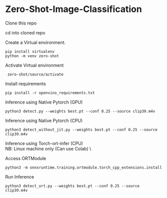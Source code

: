 # Zero-Shot-Image-Classification

Clone this repo

cd into cloned repo

Create a Virtual environment.

```
pip install virtualenv
python -m venv zero-shot
```

Activate Virtual environment

```
 zero-shot/source/activate
```

Install requirements

```
pip install -r openvino_requirements.txt
```

Inference using Native Pytorch (GPU)

```
python3 detect.py --weights best.pt --conf 0.25 --source clip39.m4v
```

Inference using Native Pytorch (CPU)

```
python3 detect_without_jit.py --weights best.pt --conf 0.25 --source clip39.m4v
```

Inference using Torch-ort-infer (CPU) \
NB: Linux machine only (Can use Colab) \

Access ORTModule

```
python3 -m onnxruntime.training.ortmodule.torch_cpp_extensions.install
```
Run Inference
```
python3 detect_ort.py --weights best.pt --conf 0.25 --source clip39.m4v
```

